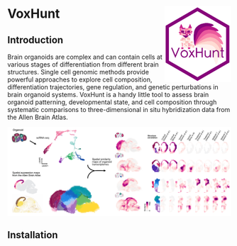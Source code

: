 # VoxHunt <img src="figures/logo.png" align="right" width="150" />


## Introduction 

Brain organoids are complex and can contain cells at various stages of differentiation from different brain structures. Single cell genomic methods provide  powerful approaches to explore cell composition, differentiation trajectories, gene regulation, and genetic perturbations in brain organoid systems. VoxHunt is a handy little tool to assess brain organoid patterning, developmental state, and cell composition through systematic comparisons to three-dimensional in situ hybridization data from the Allen Brain Atlas.

<img src="figures/abstract.png" align="center" />


## Installation

